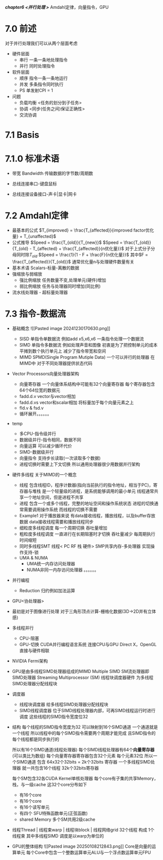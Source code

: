  ***chapter6 <并行处理 >***
Amdahl定律，向量指令，GPU
# 7.0 前述
对于并行处理我们可以从两个层面考虑
- 硬件层面
	- 串行
		一条一条地处理指令
	- 并行
		同时处理指令
- 软件层面
	- 顺序
		指令一条一条地运行
	- 并发
		多条指令同时执行
	- PS
		单发射CPI = 1
- 问题
	- 负载均衡 <任务的划分到子任务>
	- 协调 <同步(任务之间)保证正确性>
	- 交流协调
# 7.1 Basis
# 7.1.0 标准术语
- 带宽 Bandwidth
	传输数据的字节数/周期数

- 总线连接串口-键盘鼠标
- 总线连接设备接口-声卡|显卡|网卡

# 7.2 Amdahl定律
- 最基本的公式
	$T_{improved} =  \frac{T_{affected}}{improved factor优化量} + T_{unaffected}$
- 公式推导
	$Speed = \frac{T_{old}}{T_{new}}$
	$Speed = \frac{T_{old}}{T_{old} - T_{affected} + \frac{T_{affected}}{n优化量}}$
	对于上式分子分母同时除$T_{old}$
	$Speed = \frac{1}{1 - F + \frac{F}{n优化量}}$
	其中$F = \frac{T_{affected}}{T_{old}}$
	通常优化量n与处理硬件数量有关
- 基本术语
	Scalars-标量-离散的数据
- 强缩放与弱缩放
	- 强比例缩放
		任务数量不变,处理单元(硬件)增加
	- 弱比例缩放
		任务与处理器同时增加(同比例)
- 流水线处理器 - 超标量处理器
# 7.3 指令-数据流
- 基础概念
	![[Pasted image 20241230170630.png]]
	- SISD
		单指令单数据流 例如add x5,x6,x6 一条指令处理一个数据流
	- SIMD
		单指令多数据流 例如处理声音和图像
		初衷是为了把控制单元的成本平摊到数个执行单元上
		减少了指令带宽和空间
	- MIMD
		SPMD(Single Program Mutiple Data)
		一个可以并行的处理器 在MIMD中
		对于不同处理器提供状态代码

- Vector Processors向量处理器架构
	- 向量寄存器
		一个向量体系结构中可能有32个向量寄存器
		每个寄存器包含64个64位宽的数据元
	- fadd.d.v
		vector与vector相加
	- fadd.d.vs
		vector和scalar相加
		将标量加于每个向量元素之上
	- fld.v & fsd.v
	- 循环展开。。。。。。
- temp
	- 多CPU-指令级并行
	- 数据级并行-指令相同，数据不同
	- 向量运算 可以减少循环代价
	- SIMD-数据级并行
	- 向量指令 支持步长读取(一次读取多个数据)
	- 进程切换时需要上下文切换 所以通用处理器很少用数据并行架构


- 硬件多线程 关于MIMD的一个概念
	- 线程
		包含线程ID，程序计数器(指向当前执行的指令地址，相当于PC)，寄存器与堆栈
		是一个轻量级的进程，是系统能够调用的最小单元
		线程通常共享一个地址空间，但是进程不共享
	- 进程
		包含一个或多个线程，完整的地址空间和操作系统状态
		进程的切换通常需要调用操作系统
		而线程的切换不需要
	- Example1
		对于播放器来说
		有data接收线程，播放线程，以及buffer存放数据
		data接收线程需要和播放线程同步
	- 细粒度多线程调度
		每一个周期切换 吞吐量增加
	- 粗粒度多线程调度
		一直进行在长期阻塞时才切换 吞吐量减少 每周期执行时间缩短
	- 同时多线程SMT
		线程< PC RF 栈 硬件>
		SMP共享内存-多处理器
		实现操作支持-锁
	- UMA & NUMA
		- UMA统一内存访问处理器
		- NUMA非同一内存访问处理器
		。。。。。。

- 并行编程
	- Reduction 归约例如加法运算


- GPU<协处理器>
- 最初是对于图像进行处理
	对于三角形顶点计算-栅格化数据(3D->2D并有立体感)
- 多线程并行
	- CPU-阻塞
	- GPU-切换
	CUDA并行编程语言系统 连接CPU与GPU
	Direct X，OpenGL直接与硬件相联


- NVIDIA Fermi架构
- GPU是由多线程SIMD处理器组成的MIMD
	Multiple SIMD SM流处理器即 SIMD处理器 Streaming Multiprocessor (SM)
	线程块调度器硬件 为多线程SIMD处理器分配线程块
- 调度器
	- 线程块调度器
		给多线程SIMD处理器分配线程块
	- SIMD线程调度器
		位于SIMD线程处理器内部，可再SIMD线程运行时进行调度
	这些线程的SIMD指令宽度位32 
- 结构
	每个线程的SIMD指令宽度为32
	可以映射到16个SIMD通道 一个通道就是一个线程
	所以线程中的每个SIMD指令需要两个周期才能完成 
	且SIMD指令的每个线程都是同步执行的
	
	所以有16个SIMD通道(线程处理器)
	每个SIMD线程处理器有64个**向量寄存器**(可以类比为数组)
	每个向量寄存器寄存器包含32个元素 每个元素32位
	所以一个SIMD通道 包含 64x32个32bits = 2k个32bits 寄存器
	一个多线程SIMD处理器 就一共包含16个线程 32k个32bits寄存器
	
	每个SM包含32各CUDA Kernel单核处理器
	每个core有子集的共享Memory，栈，与一级cache
	这32个core分布如下
	- 有16个core
	- 有16个core
	- 有16个读写单元
	- 有四个 SFU特殊函数单元(正弦函数)
	- shared Memory
	多个SM共用2级cache
- 线程Thread | 线程束warp | 线程块block | 线程网络grid
	32个线程 构成 1个线程束
	其中多线程SIMD 调度是以warp为单位的
- GPU的整体结构
	![[Pasted image 20250108212843.png]]
	Core是向量的运算单元
	每个Core中包含一个整数运算单元ALU与一个浮点数运算单元FPU